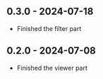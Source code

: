 ## 0.3.0 - 2024-07-18

- Finished the filter part

## 0.2.0 - 2024-07-08

- Finished the viewer part